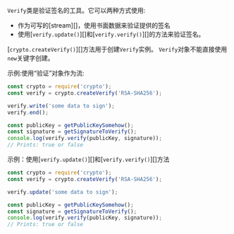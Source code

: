 <!-- YAML
added: v0.1.92
-->
`Verify`类是验证签名的工具。它可以两种方式使用:

- 作为可写的[stream][]，使用书面数据来验证提供的签名
- 使用[`verify.update()`][]和[`verify.verify()`][]的方法来验证签名。

[`crypto.createVerify()`][]方法用于创建`Verify`实例。
`Verify`对象不能直接使用`new`关键字创建。

示例:使用“验证”对象作为流:

```js
const crypto = require('crypto');
const verify = crypto.createVerify('RSA-SHA256');

verify.write('some data to sign');
verify.end();

const publicKey = getPublicKeySomehow();
const signature = getSignatureToVerify();
console.log(verify.verify(publicKey, signature));
// Prints: true or false
```

示例：使用[`verify.update()`][]和[`verify.verify()`][]方法

```js
const crypto = require('crypto');
const verify = crypto.createVerify('RSA-SHA256');

verify.update('some data to sign');

const publicKey = getPublicKeySomehow();
const signature = getSignatureToVerify();
console.log(verify.verify(publicKey, signature));
// Prints: true or false
```

